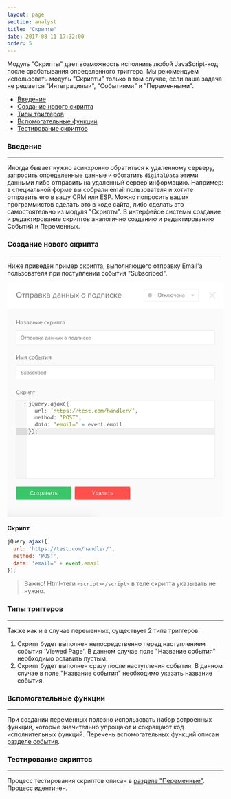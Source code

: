 ```yaml
---
layout: page
section: analyst
title: "Скрипты"
date: 2017-08-11 17:32:00
order: 5
---
```


Модуль "Скрипты" дает возможность исполнить любой JavaScript-код после срабатывания определенного триггера. Мы рекомендуем использовать модуль "Скрипты" только в том случае, если ваша задача не решается "Интеграциями", "Событиями" и "Переменными".

<ul class="page-navigation">
  <li><a href="#0">Введение</a></li>
  <li><a href="#1">Создание нового скрипта</a></li>
  <li><a href="#2">Типы триггеров</a></li>
  <li><a href="#3">Вспомогательные функции</a></li>
  <li><a href="#4">Тестирование скриптов</a></li>
</ul>

### <a name="0"></a>Введение
------
Иногда бывает нужно асинхронно обратиться к удаленному серверу, запросить определенные данные и обогатить `digitalData` этими данными либо отправить на удаленный сервер информацию. Например: в специальной форме вы собрали email пользователя и хотите отправить его в вашу CRM или ESP. Можно попросить ваших программистов сделать это в коде сайта, либо сделать это самостоятельно из модуля "Скрипты".
В интерфейсе системы создание и редактирование скриптов аналогично созданию и редактированию Событий и Переменных.

### <a name="1"></a>Создание нового скрипта
------
Ниже приведен пример скрипта, выполняющего отправку Email'а пользователя при поступлении события "Subscribed".

![](/img/scripts.1.png)

**Скрипт**
```javascript
jQuery.ajax({
  url: 'https://test.com/handler/',
  method: 'POST',
  data: 'email=' + event.email
});
```
> Важно! Html-теги `<script></script>` в теле скрипта указывать не нужно.

### <a name="2"></a>Типы триггеров
------
Также как и в случае переменных, существует 2 типа триггеров:
1. Скрипт будет выполнен непосредственно перед наступлением события 'Viewed Page'. В данном случае поле "Название события" необходимо оставить пустым.
2. Скрипт будет выполнен сразу после наступления события. В данном случае в поле "Название события" необходимо указать название события.

### <a name="3"></a>Вспомогательные функции
------
При создании переменных полезно использовать набор встроенных функций, которые значительно упрощают и сокращают код исполнительных функций. Перечень вспомогательных функций описан [разделе события](/for-analyst/events#3).

### <a name="4"></a>Тестирование скриптов
------
Процесс тестирования скриптов описан в [разделе "Переменные"](/for-analyst/variables#5). Процесс идентичен.